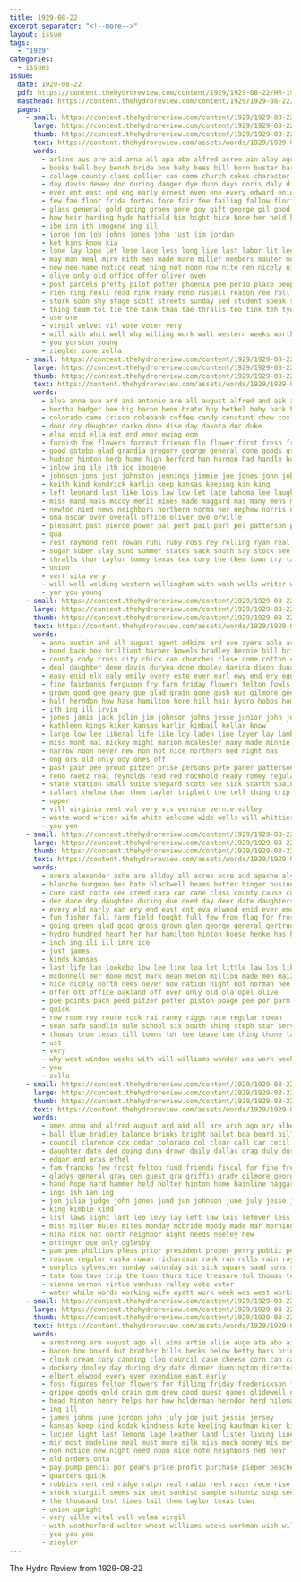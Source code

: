 ```yaml
---
title: 1929-08-22
excerpt_separator: "<!--more-->"
layout: issue
tags:
  - "1929"
categories:
  - issues
issue:
  date: 1929-08-22
  pdf: https://content.thehydroreview.com/content/1929/1929-08-22/HR-1929-08-22.pdf
  masthead: https://content.thehydroreview.com/content/1929/1929-08-22/masthead/HR-1929-08-22.jpg
  pages:
    - small: https://content.thehydroreview.com/content/1929/1929-08-22/small/HR-1929-08-22-01.jpg
      large: https://content.thehydroreview.com/content/1929/1929-08-22/large/HR-1929-08-22-01.jpg
      thumb: https://content.thehydroreview.com/content/1929/1929-08-22/thumbnails/HR-1929-08-22-01.jpg
      text: https://content.thehydroreview.com/assets/words/1929/1929-08-22/HR-1929-08-22-01.txt
      words:
        - arline aus are aid anna all apa abo alfred acree ain alby ago abid ary ave ask august ashok app able acre ates ande ale and ata age ater aim
        - books bell boy bench bride bon baby bees bill born buster barks board been ben bur bonds but boucher bin best back belong better bey beter barber blum browne bixler bas bond brave bray bone buy breton business
        - college county claes collier can come church cokes character cate cour course ches came card con call christin center curtain council cea coats circle christian care clair cording city clare cast cree chief coupe cleo company cordial
        - day davis dewey don during danger dye dunn days doris daly dinner death done down dene dies
        - ever ent east end eng early ernest even ene every edward enid else
        - few fae floor frida fortes fore fair fee failing fallow florida fea force friday frank fig field friends fund free forward for fatal fail first farm fire former faithful fry from fant
        - glass general gold going groen gene goy gift george gil good game given gad gone gate generous greenfield gladys graham glean glidewell grounds
        - how heir harding hyde hatfield him hight hice hone her held hough hand home hae heen hope hin hues human had has high hard health hydro
        - ibe inn ith imogene ing ill
        - jorge jon job johns jones john just jim jordan
        - ket kins know kia
        - lone lay lope let lese lake less long live last labor lit lee life learn level light lovell lider leola land letter lucille lias lass lindsey large lie lim lead lock law
        - may man meal miro mith men made mare miller members mauter menno must morning more much mat many money monday miss moment most mauk mura
        - new nee name notice neat ning not noon now nite nen nicely night ner need never niehues nie
        - olive only old office offer oliver oven
        - post parcels pretty pilot potter phoenix pee perio place people pauline pour plant pool pull pot plane public pow park pees process pro profit per past part pedi plum person phe pastor peta pope parent purple pages pitzer
        - rien ring reali read rink ready reno russell reason ree roll rather ross real rogge ranger reber
        - stork soon shy stage scott streets sunday sed student speak stan show son step sees screen such soe sewer sear send sin september staples serry stutzman ser spies sakis standard sund see sia seen stockton saturday she spani shall size shore second set stock stick study sake sey seem service state school sun
        - thing team tol tie the tank than tae thralls too tink teh tye tota them towns thet tax tas tite taken tee taylor ten tate ted toe trip then town tates top tom topic take
        - use ure
        - virgil velvet vil vote voter very
        - will with whit well why willing work wall western weeks worth way want wheat waller warde week west was wide wang water wish wear wisely ways weatherford
        - you yorston young
        - ziegler zone zella
    - small: https://content.thehydroreview.com/content/1929/1929-08-22/small/HR-1929-08-22-02.jpg
      large: https://content.thehydroreview.com/content/1929/1929-08-22/large/HR-1929-08-22-02.jpg
      thumb: https://content.thehydroreview.com/content/1929/1929-08-22/thumbnails/HR-1929-08-22-02.jpg
      text: https://content.thehydroreview.com/assets/words/1929/1929-08-22/HR-1929-08-22-02.txt
      words:
        - alva anna ave ard ani antonio are all august alfred and ask ann appleman albert
        - bertha badger bee big bacon benn brate buy bethel baby back bill baker blue box brother been betty business boys byers bloom bickell bobby birth bryan black but best born binger better brewster
        - colorado came crisco colebank coffee candy constant chow cox chris clarence cream cousin cleo can cays case colony cope cave charley come company clinton crosswhite crail comes champlin cake call choice city
        - door dry daughter darko done dise day dakota doc duke
        - else enid ella ent end emer ewing eom
        - furnish fox flowers forrest friesen flo flower first fresh frank fred fron for fam forget fost from firm fine
        - good gotebo glad grandia gregory george general gone goods greeson grass guest given goose gene gaunt glen grant green grange
        - hudson hinton herb hume high herford han harmon had handle hose hope harry henry has hen hed hold husband holter hydro home hennessey hash hop him her hershey heine hatchet herndon hai how
        - inlow ing ile ith ice imogene
        - johnson jons just johnston jennings jimmie joe jones john job
        - keith kind kendrick karlin keep kansas keeping kin king
        - left leonard last like loss law low let late lahoma lee laughter light little line large louis lawn lamm
        - miss mand mass mccoy merit mines made maggard mas many mens malt merwin may monday mccracken meats mis monroe minnie more mildred martin marietta much morning monda mor mary mans mcbride mccullock murphy missouri moti most maybe
        - newton nied news neighbors northern norma ner nephew norris nick new ned night now nee necessary newkirk
        - oma oscar over overall office oliver ove orville
        - pleasant past pierce power pal pent pail part pel patterson per powder pany piece plan phenix pro profit pare present pet people
        - qua
        - rest raymond rent rowan ruhl ruby ross rey rolling ryan real rine richards renee rose
        - sugar suber slay sund summer states sack south say stock see simmons such schmidt speedy smith save sell station sunda state socks school service she saturday saving seger standard safe sale six sides salt son sunday
        - thralls thur taylor tommy texas tex tory the them town try talk times trip than thelma then table thet tor tol tim thomas take tom too
        - union
        - vert vita very
        - will well welding western willingham with wash wells writer week webb wife welling went willing was wonders wit work while wil web worth want
        - yar you young
    - small: https://content.thehydroreview.com/content/1929/1929-08-22/small/HR-1929-08-22-03.jpg
      large: https://content.thehydroreview.com/content/1929/1929-08-22/large/HR-1929-08-22-03.jpg
      thumb: https://content.thehydroreview.com/content/1929/1929-08-22/thumbnails/HR-1929-08-22-03.jpg
      text: https://content.thehydroreview.com/assets/words/1929/1929-08-22/HR-1929-08-22-03.txt
      words:
        - anna austin and all august agent adkins ard ave ayers able acord alva atta are alfred arthur
        - bond back box brilliant barber bowels bradley bernie bill bring been balyeat bethel bielby bur ber boren buy bandy book brother business bone burnett bine but bennett bull brings bate both bula bark boy burgman blum burk britton bryan best bal
        - county cody cross city chick can churches close come cotton cecil collier came comb colony call child care cat clinton clase chastain cali canton cattle certain cleo cast chas culling cruzan creighton curry coghlan cost coupe charles clair crissman claude caller carry ches cull cash carl
        - deal daughter dene davis duryea done dooley davina dixon dunaway during dinner donna dull drag days dec dora dry day dickson dairy
        - easy enid elk ealy emily every este ever earl ewy end ery egg eve east ent ens emery
        - fine fairbanks ferguson fry farm friday flowers felton fowls florence farmer flock ford forget first frank fun from folks friends foot fair for flemming fed full few
        - grown good gee geary gue glad grain gone gosh gus gilmore geese george greg gibbs grace goats getting given
        - half herndon how hase hamilton hore hill hair hydro hobbs homa hume harry her had has heavens house husband hot hem hose howard hemphill home helena hope harvest homes horse hardin holderman henry held
        - ith ing ill irvin
        - jones jamis jack jolin jim johnson johns jesse junior john joe
        - kathleen kings kiker kansas karlin kimball kellar know
        - large low lee liberal life like loy laden line layer lay lambert last lena leard lila left little lela lot list long lame leo ler les liggett lower lavers
        - miss mont mal mickey might marion mcalester many made minnie much mite miller most more mis magazine missouri mon must maggard may millet mount money mcelroy mae mir moor marshall mall matter morning maude mound monday merrifield mullins meek
        - narrow noon never new non not nice northern ned night nas
        - ong ors old only ody ones off
        - past pair pee proud pitzer prise persons pete paner patterson payne pate pay paper post pet painting pest perrin points pale place pleas pald part per plants
        - reno raetz real reynolds read red rockhold ready romey regular rue roat roy radio round room rexroat rush rain ruhl roark rec rook render roney rates rowland raymo rogers remedies robertson rong rex
        - state station small suite shepard scott see sick scarth spain smith stacks stafford sons stock september soll sam set stockton stables seeds sund signs saturday such street shanks start show stare school sedan santa sell sunken short segers service simple standard springs saline sand soon store style sun she stutzman sister subject said shallow starring sud seger son sunday stay square
        - tallant thelma than them taylor triplett the tell thing trip trim ten thompson texas times telling toward tale tory thi tor tom try tes test tak take ted thomas
        - upper
        - vill virginia vent val very vis vernice vernie valley
        - waste word writer wife white welcome wide wells will whittier wayne was wit well with want wisel why week way west walter weatherford win whitley william warren walt wil wall while weeks wheat water
        - you yen
    - small: https://content.thehydroreview.com/content/1929/1929-08-22/small/HR-1929-08-22-04.jpg
      large: https://content.thehydroreview.com/content/1929/1929-08-22/large/HR-1929-08-22-04.jpg
      thumb: https://content.thehydroreview.com/content/1929/1929-08-22/thumbnails/HR-1929-08-22-04.jpg
      text: https://content.thehydroreview.com/assets/words/1929/1929-08-22/HR-1929-08-22-04.txt
      words:
        - avera alexander ashe are allday all acres acre aud apache aly agent ang arbuckle ange and august arlie angeles ave arkansas
        - blanche burgman ber bate blackwell beams better binger business burleson book bradley bound boucher buyers books blaine body beach but
        - cure cast cotte cee creed cara can cane class county cause cowl cubic comes cold clapp city chie company came cream care caddo courts come col cay creek corn carpenter cave
        - der dace dry daughter during due deed day deer date daughters dungan donnell down done dyes dye dale
        - every eld early ean ery end east ent eva elwood enid ever emerson
        - fun fisher fall farm field fought full few from flag for frost fewer friends fair friday first found fink fry fake factor fam
        - going green glad good gross grown glen george general gertrude gold goodrich guest grow georg geary given
        - hydro hundred heart her har hamilton hinton house henke has him harper hons herbert how high hot had hill half home
        - inch ing ili ill imre ice
        - just james
        - kinds kansas
        - last life lan lookeba low lee line loa let little law los liberal light lemon libera large long
        - mcdonnell mer mone most mark mean melon million made men maize maurice maybe merrifield means mckee milo method morris more monday murphy many mills man mest miss money might
        - nice nicely north nees never now nation night not norman nee new nao newton
        - offer ott office oakland off over only old ola opel olive
        - poe points pach peed pitzer potter piston poage pee por parm people pares plenty place per power pedi pleasant price pauline palin philip pumphrey part pittsburg
        - quick
        - row room rey route rock rai raney riggs rate regular rowan
        - sean safe sandlin sule school six south shing steph star service sie show street scott saw sit seed she sat sunday side spies space steel see scot such store sam sturdy sell sey smith stock son style shirk sale special state sayre sha speed standard sales season saving
        - thomas trom texas till towns tor tee tease tue thing thone take tho the ton tess tain terrible trip than top tie ten toe tall then tae them times
        - ust
        - very
        - why west window weeks with will williams wonder was work week went write weak weatherford wilt western wells walter water weather warren wide
        - you
        - zella
    - small: https://content.thehydroreview.com/content/1929/1929-08-22/small/HR-1929-08-22-05.jpg
      large: https://content.thehydroreview.com/content/1929/1929-08-22/large/HR-1929-08-22-05.jpg
      thumb: https://content.thehydroreview.com/content/1929/1929-08-22/thumbnails/HR-1929-08-22-05.jpg
      text: https://content.thehydroreview.com/assets/words/1929/1929-08-22/HR-1929-08-22-05.txt
      words:
        - ames anna and alfred august ard aid all are arch ago ary albert alley able
        - ball blue bradley balance brinks bright ballot boa beard bill bala bank board bonds brother born but baby body bonus back balan bear bay boucher bennie blackwell beat boschert beas
        - council clarence cox cedar colorado col clear call car cecil canyon clerk can claude cattle county con current carl clinton childers cash city court cot caddo child
        - daughter date ded doing duna drown daily dallas drag duly during due day december
        - edgar end eras ethel
        - fam francks few frost felton fund friends fiscal for fine fred forth first from fleeman frances fun foreman frank friday falls feldon fire
        - gladys general gray gen guest gra griffin grady gilmore george german graft gregg gee
        - hand hope hard hammer held holter hinton home hainline haggard hany hamilton hol hood had hart herb hydro hund half her helen homa
        - ings ish ian ing
        - jon julia judge john jones jund jun johnson june july jesse jim
        - king kimble kidd
        - list laws light last leo levy lay left law lois lefever less lake lefevers
        - miss miller mules miles monday mcbride moody made mar morning mon mae mak mayor
        - nina nick not north neighbor night needs neeley new
        - ottinger ose only oglesby
        - pam pee phillips pleas prior president proper perry public per plant perle por pay paul pope pleasure pet payment process pleasant peaches police
        - roscoe regular raska rowan richardson rank run rolls rain ray ranch reber road roy redd rate rack richards riddell rey ross
        - surplus sylvester sunday saturday sit sick square saad sons shall steg sargent scott see sewer she second sum sell snyder sister shows said sad special sun stamp sat son seal sept six south smith sickles set salary state stange street sash
        - tate tom tave trip the town thurs tice treasure tol thomas texas tax tuttle
        - vienna vernon virtue vanhuss valley vote voter
        - water while words working wife wyatt work week was west works with weatherford williams will wright went weeks
    - small: https://content.thehydroreview.com/content/1929/1929-08-22/small/HR-1929-08-22-06.jpg
      large: https://content.thehydroreview.com/content/1929/1929-08-22/large/HR-1929-08-22-06.jpg
      thumb: https://content.thehydroreview.com/content/1929/1929-08-22/thumbnails/HR-1929-08-22-06.jpg
      text: https://content.thehydroreview.com/assets/words/1929/1929-08-22/HR-1929-08-22-06.txt
      words:
        - armstrong arm august ago all aims artie allie auge ata abo aid anderson ale albert and are alva
        - bacon box board but brother bills becks below betty bars bring bessie bethel bandy boat bert butter bill bonds began ben bus born birden beck boys best billy brothers been bryan barn business big black basket burleson
        - clock cream cozy canning cleo council case cheese corn can cake city con corne check cool condi church clear cancel came chas creek card cost chow come clerk cree cal caan carl corner cali care
        - dockery dooley day during dry date dinner dunnington director den dewey daughters days doing dung
        - elbert elwood every ever exendine east early
        - foss figures felton flowers for filling friday frederickson forney fridy from fruit fountain forget farm fin fresh frank fever foote full fed fire free
        - grippe goods gold grain gum grew good guest games glidewell generous gave grapes george going
        - head hinton henry helps her how holderman herndon herd hileman had home has harry house half hydro held hatfield hour
        - ing ill
        - james johns june jordon john july joe just jessie jersey
        - kansas keep kind kodak kindness kate keeling kaufman kiker kimball kline
        - lucien light last lemons lage leather land lister living line large let late lucille little
        - mir most madeline meal must more milk miss much money mis meter masoner male many minister mcanally may myrtle mer miles mone miller mullin mattie melva morn
        - non notice new night need noon nice note neighbors ned near
        - old orders ohta
        - pay pump pencil por pears price profit purchase pieper peaches proper piano patient pound per peter pen potter phe pane pair
        - quarters quick
        - robbins rent red ridge ralph real radio reel razor rece rise russell rutledge rasa row room rowland regular
        - stock sturgill seems six sept sunkist sample schantz soap see slagel sunday sun set school saturday service sell sister south shropshire son seek september swartzendruber ster station sale standard sal speedy sugar store shirley suit speck
        - the thousand test times tail them taylor texas town
        - union upright
        - very ville vital vell velma virgil
        - with weatherford walter wheat williams weeks workman wish william work white watch wright was world welch week will weekly worth
        - yea you yoo
        - ziegler
---
```


The Hydro Review from 1929-08-22

<!--more-->

